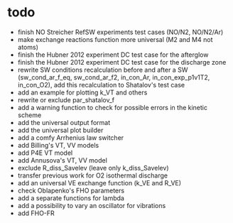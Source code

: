 # todo
- finish NO Streicher RefSW experiments test cases (NO/N2, NO/N2/Ar)
- make exchange reactions function more universal (M2 and M4 not atoms)
- finish the Hubner 2012 experiment DC test case for the afterglow
- finish the Hubner 2012 experiment DC test case for the discharge zone
- rewrite SW conditions recalculation before and after a SW (sw_cond_ar_f_eq, sw_cond_ar_f2, in_con_Ar, in_con_exp_p1v1T2, in_con_O2), add this recalculation to Shatalov's test case
- add an example for plotting k_VT and others
- rewrite or exclude par_shatalov_f
- add a warning function to check for possible errors in the kinetic scheme
- add the universal output format
- add the universal plot builder
- add a comfy Arrhenius law switcher
- add Billing's VT, VV models
- add P4E VT model
- add Annusova's VT, VV model
- exclude R_diss_Savelev (leave only k_diss_Savelev)
- transfer previous work for O2 isothermal discharge
- add an universal VE exchange function (k_VE and R_VE)
- check Oblapenko's FHO parameters
- add a separate functions for lambda
- add a possibility to vary an oscillator for vibrations
- add FHO-FR